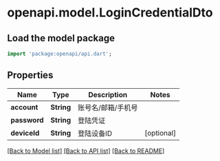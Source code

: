 # openapi.model.LoginCredentialDto

## Load the model package
```dart
import 'package:openapi/api.dart';
```

## Properties
Name | Type | Description | Notes
------------ | ------------- | ------------- | -------------
**account** | **String** | 账号名/邮箱/手机号 | 
**password** | **String** | 登陆凭证 | 
**deviceId** | **String** | 登陆设备ID | [optional] 

[[Back to Model list]](../README.md#documentation-for-models) [[Back to API list]](../README.md#documentation-for-api-endpoints) [[Back to README]](../README.md)


